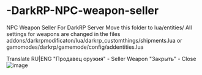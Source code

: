 # -DarkRP-NPC-weapon-seller
NPC Weapon Seller For DarkRP Server
Move this folder to lua/entities/
All settings for weapons are changed in the files 
addons/darkrpmodificaton/lua/darkrp_customthings/shipments.lua or gamomodes/darkrp/gamemode/config/addentities.lua




Translate RU|ENG
"Продавец оружия" - Seller Weapon
"Закрыть" - Close
![image](https://user-images.githubusercontent.com/47913822/151753656-a411be3b-b880-47e1-a5e4-668fcce9625d.png)
